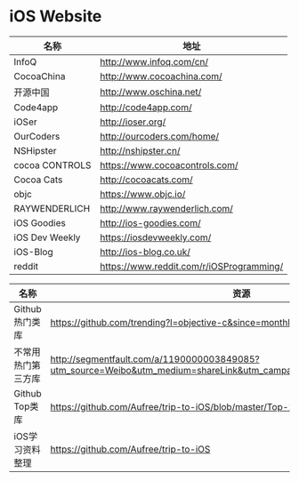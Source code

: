 # iOS Website

名称 | 地址 
----- | ----- 
InfoQ |  <http://www.infoq.com/cn/> 
CocoaChina |  <http://www.cocoachina.com/>
开源中国 |  <http://www.oschina.net/>
Code4app |  <http://code4app.com/>
iOSer |  <http://ioser.org/>
OurCoders |  <http://ourcoders.com/home/>
NSHipster | <http://nshipster.cn/>
cocoa CONTROLS | <https://www.cocoacontrols.com/>
Cocoa Cats | <http://cocoacats.com/>
objc | <https://www.objc.io/>
RAYWENDERLICH | <http://www.raywenderlich.com/>
iOS Goodies | <http://ios-goodies.com/>
iOS Dev Weekly | <https://iosdevweekly.com/>
iOS-Blog | <http://ios-blog.co.uk/>
reddit | <https://www.reddit.com/r/iOSProgramming/>

名称 | 资源 
----- | ----- 
Github热门类库 |  <https://github.com/trending?l=objective-c&since=monthly> 
不常用热门第三方库 |  <http://segmentfault.com/a/1190000003849085?utm_source=Weibo&utm_medium=shareLink&utm_campaign=socialShare&searchPic=false>
Github Top类库 |  <https://github.com/Aufree/trip-to-iOS/blob/master/Top-100.md> 
iOS学习资料整理 | <https://github.com/Aufree/trip-to-iOS> 

